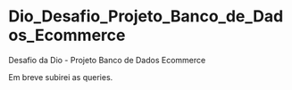 # Dio_Desafio_Projeto_Banco_de_Dados_Ecommerce
Desafio da Dio - Projeto Banco de Dados Ecommerce

Em breve subirei as queries.
